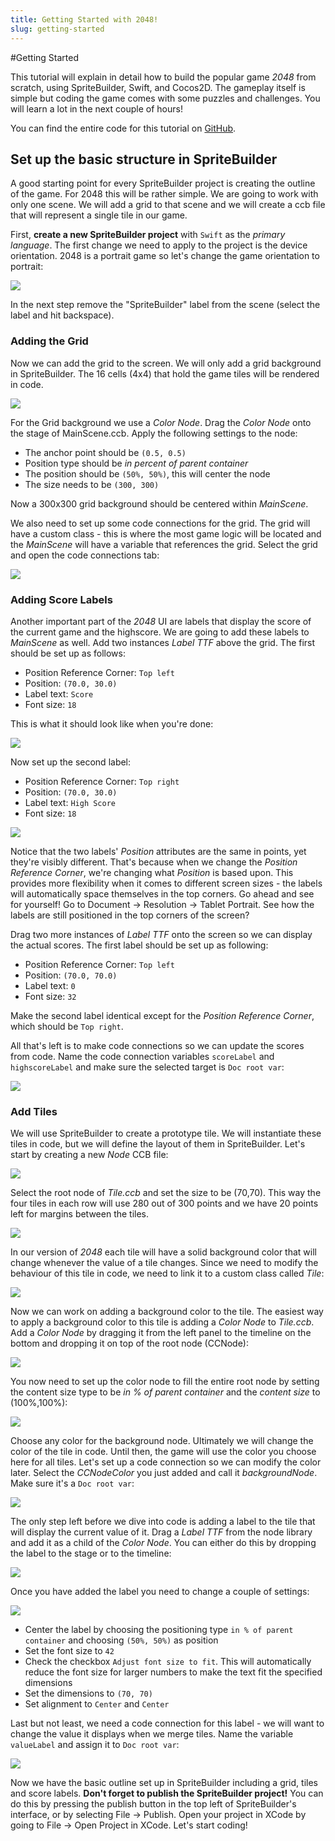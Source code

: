 ```yaml
---
title: Getting Started with 2048!
slug: getting-started
---
```


#Getting Started

This tutorial will explain in detail how to build the popular game *2048* from scratch, using SpriteBuilder, Swift, and Cocos2D. The gameplay itself is simple but coding the game comes with some puzzles and challenges. You will learn a lot in the next couple of hours!

You can find the entire code for this tutorial on [GitHub](https://github.com/MakeSchool/2048-SpriteBuilder-Swift).

## Set up the basic structure in SpriteBuilder

A good starting point for every SpriteBuilder project is creating the outline of the game. For 2048 this will be rather simple. We are going to work with only one scene. We will add a grid to that scene and we will create a ccb file that will represent a single tile in our game.

First, **create a new SpriteBuilder project** with `Swift` as the *primary language*. The first change we need to apply to the project is the device orientation. 2048 is a portrait game so let's change the game orientation to portrait:

![](./SpriteBuilder_Portrait.png)

In the next step remove the "SpriteBuilder" label from the scene (select the label and hit backspace).

### Adding the Grid

Now we can add the grid to the screen. We will only add a grid background in SpriteBuilder. The 16 cells (4x4) that hold the game tiles will be rendered in code.

![](./Grid.png)

For the Grid background we use a *Color Node*. Drag the *Color Node* onto the stage of MainScene.ccb. Apply the following settings to the node:

*   The anchor point should be `(0.5, 0.5)`
*   Position type should be *in percent of parent container*
*   The position should be `(50%, 50%)`, this will center the node
*   The size needs to be `(300, 300)`

Now a 300x300 grid background should be centered within *MainScene*.

We also need to set up some code connections for the grid. The grid will have a custom class - this is where the most game logic will be located and the *MainScene* will have a variable that references the grid. Select the grid and open the code connections tab:

![](addingGrid_codeConnection.png)

### Adding Score Labels

Another important part of the *2048* UI are labels that display the score of the current game and the highscore. We are going to add these labels to *MainScene* as well. Add two instances *Label TTF* above the grid. The first should be set up as follows:

* 	Position Reference Corner: `Top left`
*	Position: `(70.0, 30.0)`
* 	Label text: `Score`
* 	Font size: `18`

This is what it should look like when you're done:

![](addingScoreLabels_score.png)

Now set up the second label:

*	Position Reference Corner: `Top right`
*	Position: `(70.0, 30.0)`
* 	Label text: `High Score`
* 	Font size: `18`

![](addingScoreLabels_topRight.png)

Notice that the two labels' *Position* attributes are the same in points, yet they're visibly different. That's because when we change the *Position Reference Corner*, we're changing what *Position* is based upon. This provides more flexibility when it comes to different screen sizes - the labels will automatically space themselves in the top corners. Go ahead and see for yourself! Go to Document -> Resolution -> Tablet Portrait. See how the labels are still positioned in the top corners of the screen?

Drag two more instances of *Label TTF* onto the screen so we can display the actual scores. The first label should be set up as following:

*	Position Reference Corner: `Top left`
*	Position: `(70.0, 70.0)`
* 	Label text: `0`
* 	Font size: `32`

Make the second label identical except for the *Position Reference Corner*, which should be `Top right`.

All that's left is to make code connections so we can update the scores from code. Name the code connection variables `scoreLabel`  and `highscoreLabel` and make sure the selected target is `Doc root var`:

![](addingScoreLabels_codeConnections.png)

### Add Tiles

We will use SpriteBuilder to create a prototype tile. We will instantiate these tiles in code, but we will define the layout of them in SpriteBuilder. Let's start by creating a new *Node* CCB file:

![](./SpriteBuilder_Tile_new.png)

Select the root node of *Tile.ccb* and set the size to be (70,70). This way the four tiles in each row will use 280 out of 300 points and we have 20 points left for margins between the tiles.


![](./SpriteBuilder_Tile_size.png)

In our version of *2048* each tile will have a solid background color that will change whenever the value of a tile changes. Since we need to modify the behaviour of this tile in code, we need to link it to a custom class called *Tile*:

![](./SpriteBuilder_Tile_class_connection.png)

Now we can work on adding a background color to the tile. The easiest way to apply a background color to this tile is adding a *Color Node* to *Tile.ccb*. Add a *Color Node* by dragging it from the left panel to the timeline on the bottom and dropping it on top of the root node (CCNode):

![](./SpriteBuilder_Tile_color.png)

You now need to set up the color node to fill the entire root node by setting the content size type to be *in % of parent container* and the *content size* to (100%,100%):

![](./SpriteBuilder_Tile_color_size.png)

Choose any color for the background node. Ultimately we will change the color of the tile in code. Until then, the game will use the color you choose here for all tiles. Let's set up a code connection so we can modify the color later. Select the *CCNodeColor* you just added and call it *backgroundNode*. Make sure it's a `Doc root var`:

![](addTiles_backgroundNode.png)

The only step left before we dive into code is adding a label to the tile that will display the current value of it. Drag a *Label TTF* from the node library and add it as a child of the *Color Node*. You can either do this by dropping the label to the stage or to the timeline:

![](./SpriteBuilder_Tile_label.png)

Once you have added the label you need to change a couple of settings:

![](./SpriteBuilder_Tile_label_config.png)

*   Center the label by choosing the positioning type `in % of parent container` and choosing `(50%, 50%)` as position
*   Set the font size to `42`
*   Check the checkbox `Adjust font size to fit`. This will automatically reduce the font size for larger numbers to make the text fit the specified dimensions
*   Set the dimensions to `(70, 70)`
*   Set alignment to `Center` and `Center`

Last but not least, we need a code connection for this label - we will want to change the value it displays when we merge tiles. Name the variable `valueLabel`  and assign it to `Doc root var`:

![](addTiles_labelConnection.png)

Now we have the basic outline set up in SpriteBuilder including a grid, tiles and score labels. **Don't forget to publish the SpriteBuilder project!** You can do this by pressing the publish button in the top left of SpriteBuilder's interface, or by selecting File -> Publish. Open your project in XCode by going to File -> Open Project in XCode. Let's start coding!
